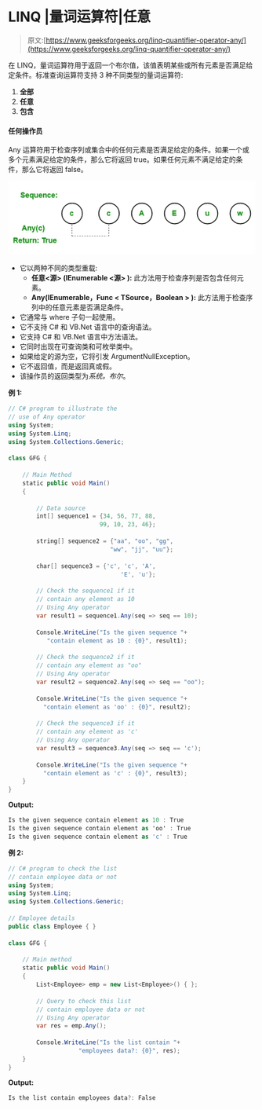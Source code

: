 # LINQ |量词运算符|任意

> 原文:[https://www.geeksforgeeks.org/linq-quantifier-operator-any/](https://www.geeksforgeeks.org/linq-quantifier-operator-any/)

在 LINQ，量词运算符用于返回一个布尔值，该值表明某些或所有元素是否满足给定条件。标准查询运算符支持 3 种不同类型的量词运算符:

1.  **全部**
2.  **任意**
3.  **包含**

#### 任何操作员

Any 运算符用于检查序列或集合中的任何元素是否满足给定的条件。如果一个或多个元素满足给定的条件，那么它将返回 true。如果任何元素不满足给定的条件，那么它将返回 false。

![](img/e58fb0cde573cf9c651f98b0e38489e7.png)

*   它以两种不同的类型重载:
    *   **任意<源> (IEnumerable <源> ):** 此方法用于检查序列是否包含任何元素。
    *   **Any<t source>(IEnumerable<t source>，Func < TSource，Boolean > ):** 此方法用于检查序列中的任意元素是否满足条件。
*   它通常与 where 子句一起使用。
*   它不支持 C# 和 VB.Net 语言中的查询语法。
*   它支持 C# 和 VB.Net 语言中方法语法。
*   它同时出现在可查询类和可枚举类中。
*   如果给定的源为空，它将引发 ArgumentNullException。
*   它不返回值，而是返回真或假。
*   该操作员的返回类型为*系统。布尔*。

**例 1:**

```cs
// C# program to illustrate the
// use of Any operator
using System;
using System.Linq;
using System.Collections.Generic;

class GFG {

    // Main Method
    static public void Main()
    {

        // Data source
        int[] sequence1 = {34, 56, 77, 88,
                          99, 10, 23, 46};

        string[] sequence2 = {"aa", "oo", "gg",
                             "ww", "jj", "uu"};

        char[] sequence3 = {'c', 'c', 'A',
                                'E', 'u'};

        // Check the sequence1 if it 
        // contain any element as 10
        // Using Any operator
        var result1 = sequence1.Any(seq => seq == 10);

        Console.WriteLine("Is the given sequence "+
           "contain element as 10 : {0}", result1);

        // Check the sequence2 if it 
        // contain any element as "oo"
        // Using Any operator
        var result2 = sequence2.Any(seq => seq == "oo");

        Console.WriteLine("Is the given sequence "+
          "contain element as 'oo' : {0}", result2);

        // Check the sequence3 if it 
        // contain any element as 'c'
        // Using Any operator
        var result3 = sequence3.Any(seq => seq == 'c');

        Console.WriteLine("Is the given sequence "+
          "contain element as 'c' : {0}", result3);
    }
}
```

**Output:**

```cs
Is the given sequence contain element as 10 : True
Is the given sequence contain element as 'oo' : True
Is the given sequence contain element as 'c' : True

```

**例 2:**

```cs
// C# program to check the list 
// contain employee data or not
using System;
using System.Linq;
using System.Collections.Generic;

// Employee details
public class Employee { }

class GFG {

    // Main method
    static public void Main()
    {
        List<Employee> emp = new List<Employee>() { };

        // Query to check this list 
        // contain employee data or not
        // Using Any operator
        var res = emp.Any();

        Console.WriteLine("Is the list contain "+
                    "employees data?: {0}", res);
    }
}
```

**Output:**

```cs
Is the list contain employees data?: False

```